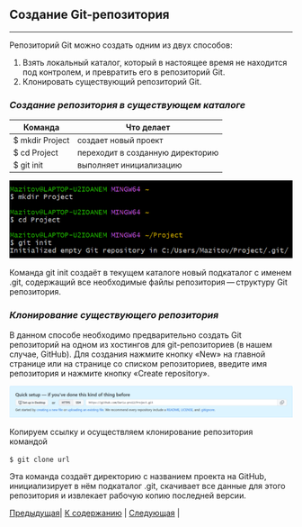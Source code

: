 ## Создание Git-репозитория
---
Репозиторий Git можно создать одним из двух способов:

1. Взять локальный каталог, который в настоящее время не находится под контролем, и превратить его в репозиторий Git.
2. Клонировать существующий репозиторий Git.

### ***Создание репозитория в существующем каталоге***

Команда | Что делает
---|---
$ mkdir Project | cоздает новый проект
$ cd Project | переходит в созданную директорию
$ git init | выполняет инициализацию

![image-initialisation](./images/init.png)

Команда git init создаёт в текущем каталоге новый подкаталог с именем .git, содержащий все необходимые файлы репозитория — структуру Git репозитория.

### ***Клонирование существующего репозитория***

В данном способе необходимо предварительно создать Git репозиторий на одном из хостингов для git-репозиториев (в нашем случае, GitHub). Для создания нажмите кнопку «New» на главной странице или на странице со списком репозиториев, введите имя репозитория и нажмите кнопку «Create repository».

![images-repository](./images/repo.png "Ссылка на проект на GitHub")

Копируем ссылку и осуществляем клонирование репозитория командой 

`$ git clone url`

Эта команда создаёт директорию с названием проекта на GitHub, инициализирует в нём подкаталог .git, скачивает все данные для этого репозитория и извлекает рабочую копию последней версии.

[Предыдущая](./installation.md)| [К содержанию](./readme.md) | [Следующая](./work.md) |